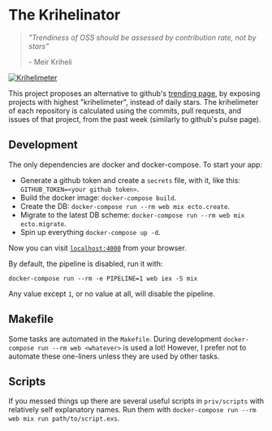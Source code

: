 # The Krihelinator

> *"Trendiness of OSS should be assessed by contribution rate, not by stars"*
>
> \- Meir Kriheli

[![Krihelimeter](http://krihelinator.xyz/badge/nagasaki45/krihelinator)](http://krihelinator.xyz)

This project proposes an alternative to github's [trending page](http://github.com/trending), by exposing projects with highest "krihelimeter", instead of daily stars. The krihelimeter of each repository is calculated using the commits, pull requests, and issues of that project, from the past week (similarly to github's pulse page).

## Development

The only dependencies are docker and docker-compose. To start your app:

  * Generate a github token and create a `secrets` file, with it, like this: `GITHUB_TOKEN=<your github token>`.
  * Build the docker image: `docker-compose build`.
  * Create the DB: `docker-compose run --rm web mix ecto.create`.
  * Migrate to the latest DB scheme: `docker-compose run --rm web mix ecto.migrate`.
  * Spin up everything `docker-compose up -d`.

Now you can visit [`localhost:4000`](http://localhost:4000) from your browser.

By default, the pipeline is disabled, run it with:

    docker-compose run --rm -e PIPELINE=1 web iex -S mix

Any value except `1`, or no value at all, will disable the pipeline.

## Makefile

Some tasks are automated in the `Makefile`. During development `docker-compose run --rm web <whatever>` is used a lot! However, I prefer not to automate these one-liners unless they are used by other tasks.

## Scripts

If you messed things up there are several useful scripts in `priv/scripts` with relatively self explanatory names. Run them with `docker-compose run --rm web mix run path/to/script.exs`.
